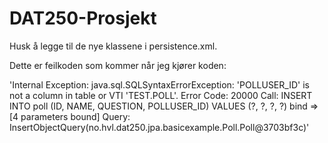 # DAT250-Prosjekt

Husk å legge til de nye klassene i persistence.xml.

Dette er feilkoden som kommer når jeg kjører koden:

'Internal Exception: java.sql.SQLSyntaxErrorException: 'POLLUSER_ID' is not a column in table or VTI 'TEST.POLL'.
Error Code: 20000
Call: INSERT INTO poll (ID, NAME, QUESTION, POLLUSER_ID) VALUES (?, ?, ?, ?)
	bind => [4 parameters bound]
Query: InsertObjectQuery(no.hvl.dat250.jpa.basicexample.Poll.Poll@3703bf3c)'
